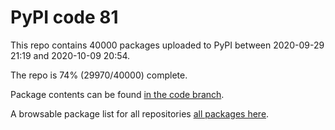# PyPI code 81

This repo contains 40000 packages uploaded to PyPI between 
2020-09-29 21:19 and 2020-10-09 20:54.

The repo is 74% (29970/40000) complete.

Package contents can be found [in the code branch](https://github.com/pypi-data/pypi-mirror-81/tree/code/packages).

A browsable package list for all repositories [all packages here](https://pypi-data.github.io/website/repositories/pypi-mirror-81).


